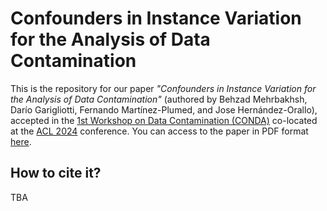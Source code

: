 # Confounders in Instance Variation for the Analysis of Data Contamination

This is the repository for our paper *"Confounders in Instance Variation for the Analysis of Data Contamination"* (authored by Behzad Mehrbakhsh, Darío Garigliotti, Fernando Martínez-Plumed, and Jose Hernández-Orallo), accepted in the [1st Workshop on Data Contamination (CONDA)](https://conda-workshop.github.io/) co-located at the [ACL 2024](https://2024.aclweb.org/) conference. You can access to the paper in PDF format [here](https://openreview.net/pdf?id=gEtTo2DOOy).


## How to cite it?

TBA
